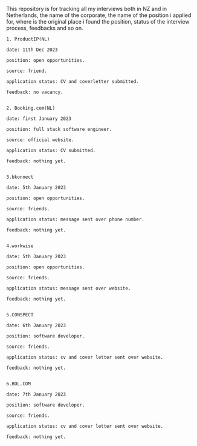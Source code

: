 This repository is for tracking all my interviews
both in NZ and in Netherlands, the name of the
corporate, the name of the position i applied
for, where is the original place i found the
position, status of the interview process,
feedbacks and so on.

    1. ProductIP(NL)

    date: 11th Dec 2023

    position: open opportunities.

    source: friend.

    application status: CV and coverletter submitted.

    feedback: no vacancy.


    2. Booking.com(NL)

    date: first January 2023

    position: full stack software engineer.

    source: official website.

    application status: CV submitted.

    feedback: nothing yet.


    3.bkonnect

    date: 5th January 2023

    position: open opportunities.

    source: friends.

    application status: message sent over phone number.

    feedback: nothing yet.


    4.workwise

    date: 5th January 2023

    position: open opportunities.

    source: friends.

    application status: message sent over website.

    feedback: nothing yet.


    5.CONSPECT

    date: 6th January 2023

    position: software developer.

    source: friends.

    application status: cv and cover letter sent over website.

    feedback: nothing yet.


    6.BOL.COM

    date: 7th January 2023

    position: software developer.

    source: friends.

    application status: cv and cover letter sent over website.

    feedback: nothing yet.
